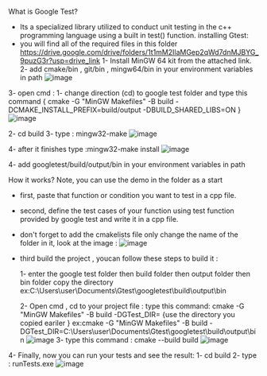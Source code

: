 What is Google Test?
- Its a specialized library utilized to conduct unit testing in the c++ programming language using a built in test() function.
installing Gtest:
 - you will find all of the required files in this folder https://drive.google.com/drive/folders/1t1mM2IlaMGep2qWd7dnMJBYG_9puzG3r?usp=drive_link
1- Install MinGW 64 kit from the attached link.
2- add cmake/bin , git/bin , mingw64/bin in your environment variables in path
   ![image](https://github.com/user-attachments/assets/6c24c782-8893-4a8b-b960-db9b6cdd43cb)

3- open cmd :
   1- change direction (cd) to  google test folder and type this command { cmake -G "MinGW Makefiles" -B build -DCMAKE_INSTALL_PREFIX=build/output -DBUILD_SHARED_LIBS=ON }
   ![image](https://github.com/user-attachments/assets/473659b7-495c-4c6e-a723-3339850078ea)
   
   2- cd build
   3- type : mingw32-make
   ![image](https://github.com/user-attachments/assets/d1ee4a9a-dd29-43d6-874c-65a3313e259f)

   4- after it finishes type :mingw32-make install
   ![image](https://github.com/user-attachments/assets/35d0ef95-62ae-438e-84c9-a80cc415602e)

4- add googletest/build/output/bin in your environment variables in path 


How it works?
Note, you can use the demo in the folder as a start
- first, paste that function or condition you want to test in a cpp file.
- second, define  the test cases of your function using test function provided by google test and write it in a cpp file.
- don't forget to add the cmakelists file only change the name of the folder in it, look at the image :
  ![image](https://github.com/user-attachments/assets/354be3e8-4c3e-47ec-b4a6-d21e87de584c)

- third build the project , youcan follow these steps to build it :
  
   1- enter the google test folder then build folder then output folder then bin folder copy the directory
         ex:C:\Users\user\Documents\Gtest\googletest\build\output\bin
  
   2- Open cmd , cd to your project file : type this command: cmake -G "MinGW Makefiles" -B build -DGTest_DIR= {use the directory you copied eariler }
        ex:cmake -G "MinGW Makefiles" -B build -DGTest_DIR=C:\Users\user\Documents\Gtest\googletest\build\output\bin
  ![image](https://github.com/user-attachments/assets/db3da366-907d-4c98-9a78-a3bd8ba9f071)
3- type this command : cmake --build build
  ![image](https://github.com/user-attachments/assets/ee96c842-bc7f-4246-9de9-79f65c2c68b6)

4- Finally, now you can run your tests and see the result:
1- cd build 
2- type : runTests.exe
![image](https://github.com/user-attachments/assets/d9b7affa-67b8-4c71-9c5a-77d7d24df008)












